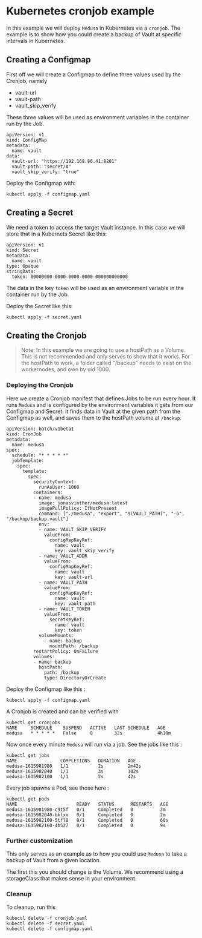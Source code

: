 # Kubernetes cronjob example
In this example we will deploy `Medusa` in Kubernetes via a `cronjob`. The example is to show how you could create a backup of Vault at specific intervals in Kubernetes.

## Creating a Configmap
First off we will create a Configmap to define three values used by the Cronjob, namely
- vault-url
- vault-path
- vault_skip_verify

These three values will be used as environment variables in the container run by the Job.

```
apiVersion: v1
kind: ConfigMap
metadata:
  name: vault
data:
  vault-url: "https://192.168.86.41:8201"
  vault-path: "secret/A"
  vault_skip_verify: "true"
```

Deploy the Configmap with:
```
kubectl apply -f configmap.yaml
```

## Creating a Secret
We need a token to access the target Vault instance. In this case we will store that in a Kubernets Secret like this:

```
apiVersion: v1
kind: Secret
metadata:
  name: vault
type: Opaque
stringData:
  token: 00000000-0000-0000-0000-000000000000
```
The data in the key `token` will be used as an environment variable in the container run by the Job. 

Deploy the Secret like this:
```
kubectl apply -f secret.yaml
```

## Creating the Cronjob
> Note: In this example we are going to use a hostPath as a Volume. This is not recommended and only serves to show that it works. For the hostPath to work, a folder called "/backup" needs to exist on the workernodes, and own by uid 1000.

### Deploying the Cronjob
Here we create a Cronjob manifest that defines Jobs to be run every hour. It runs `Medusa` and is configured by the environment variables it gets from our Configmap and Secret. It finds data in Vault at the given path from the Configmap as well, and saves them to the hostPath volume at `/backup`.
```
apiVersion: batch/v1beta1
kind: CronJob
metadata:
  name: medusa
spec:
  schedule: "* * * * *"
  jobTemplate:
    spec:
      template:
        spec:
          securityContext:
            runAsUser: 1000
          containers:
          - name: medusa
            image: jonasvinther/medusa:latest
            imagePullPolicy: IfNotPresent
            command: ["./medusa", "export", "$(VAULT_PATH)", "-o", "/backup/backup.vault"]
            env:
            - name: VAULT_SKIP_VERIFY
              valueFrom:
                configMapKeyRef:
                  name: vault
                  key: vault_skip_verify
            - name: VAULT_ADDR
              valueFrom:
                configMapKeyRef:
                  name: vault
                  key: vault-url
            - name: VAULT_PATH
              valueFrom:
                configMapKeyRef:
                  name: vault
                  key: vault-path
            - name: VAULT_TOKEN
              valueFrom:
                secretKeyRef:
                  name: vault
                  key: token
            volumeMounts:
              - name: backup
                mountPath: /backup
          restartPolicy: OnFailure
          volumes:
          - name: backup
            hostPath:
              path: /backup
              type: DirectoryOrCreate
```
Deploy the Configmap like this :
```
kubectl apply -f configmap.yaml
```
A Cronjob is created and can be verified with
```
kubectl get cronjobs
NAME     SCHEDULE    SUSPEND   ACTIVE   LAST SCHEDULE   AGE
medusa   * * * * *   False     0        32s             4h19m
```

Now once every minute `Medusa` will run via a job.
See the jobs like this :
```
kubectl get jobs
NAME                COMPLETIONS   DURATION   AGE
medusa-1615981980   1/1           2s         2m42s
medusa-1615982040   1/1           3s         102s
medusa-1615982100   1/1           2s         42s
```

Every job spawns a Pod, see those here :
```
kubectl get pods
NAME                      READY   STATUS      RESTARTS   AGE
medusa-1615981980-c9t5f   0/1     Completed   0          3m
medusa-1615982040-bklxx   0/1     Completed   0          2m
medusa-1615982100-5tfl8   0/1     Completed   0          60s
medusa-1615982160-4b527   0/1     Completed   0          9s
```

### Further customization
This only serves as an example as to how you could use `Medusa` to take a backup of Vault from a given location. 

The first this you should change is the Volume. We recommend using a storageClass that makes sense in your environment.

### Cleanup
To cleanup, run this
```
kubectl delete -f cronjob.yaml
kubectl delete -f secret.yaml
kubectl delete -f configmap.yaml
```

